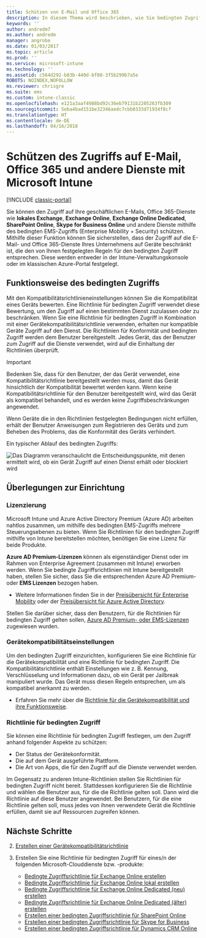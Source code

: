 ```yaml
---
title: Schützen von E-Mail und Office 365
description: In diesem Thema wird beschrieben, wie Sie bedingten Zugriff verwenden können, damit nur kompatible Geräte auf Unternehmens-E-Mail und -daten in SharePoint Online und anderen Diensten zugreifen können.
keywords: ''
author: andredm7
ms.author: andredm
manager: angrobe
ms.date: 01/03/2017
ms.topic: article
ms.prod: ''
ms.service: microsoft-intune
ms.technology: ''
ms.assetid: c564d292-b83b-440d-bf08-3f5b299b7a5e
ROBOTS: NOINDEX,NOFOLLOW
ms.reviewer: chrisgre
ms.suite: ems
ms.custom: intune-classic
ms.openlocfilehash: e121a3aaf4988bd92c36eb79131b2205263fb309
ms.sourcegitcommit: 5eba4bad151be32346aedc7cbb0333d71934f8cf
ms.translationtype: HT
ms.contentlocale: de-DE
ms.lasthandoff: 04/16/2018
---
```

# <a name="protect-access-to-email-office-365-and-other-services-with-microsoft-intune"></a>Schützen des Zugriffs auf E-Mail, Office 365 und andere Dienste mit Microsoft Intune

[!INCLUDE [classic-portal](../includes/classic-portal.md)]

Sie können den Zugriff auf Ihre geschäftlichen E-Mails, Office 365-Dienste wie **lokales Exchange**, **Exchange Online**, **Exchange Online Dedicated**, **SharePoint Online**, **Skype for Business Online** und andere Dienste mithilfe des bedingten EMS-Zugriffs (Enterprise Mobility + Security) schützen. Mithilfe dieser Funktion können Sie sicherstellen, dass der Zugriff auf die E-Mail- und Office 365-Dienste Ihres Unternehmens auf Geräte beschränkt ist, die den von Ihnen festgelegten Regeln für den bedingten Zugriff entsprechen. Diese werden entweder in der Intune-Verwaltungskonsole oder im klassischen Azure-Portal festgelegt.
## <a name="how-does-conditional-access-work"></a>Funktionsweise des bedingten Zugriffs
Mit den Kompatibilitätsrichtlinieneinstellungen können Sie die Kompatibilität eines Geräts bewerten. Eine Richtlinie für bedingten Zugriff verwendet diese Bewertung, um den Zugriff auf einen bestimmten Dienst zuzulassen oder zu beschränken. Wenn Sie eine Richtlinie für bedingten Zugriff in Kombination mit einer Gerätekompatibilitätsrichtlinie verwenden, erhalten nur kompatible Geräte Zugriff auf den Dienst. Die Richtlinien für Konformität und bedingten Zugriff werden dem Benutzer bereitgestellt. Jedes Gerät, das der Benutzer zum Zugriff auf die Dienste verwendet, wird auf die Einhaltung der Richtlinien überprüft.

> [!IMPORTANT]
> Bedenken Sie, dass für den Benutzer, der das Gerät verwendet, eine Kompatibilitätsrichtlinie bereitgestellt werden muss, damit das Gerät hinsichtlich der Kompatibilität bewertet werden kann.
> Wenn keine Kompatibilitätsrichtlinie für den Benutzer bereitgestellt wird, wird das Gerät als kompatibel behandelt, und es werden keine Zugriffsbeschränkungen angewendet.

Wenn Geräte die in den Richtlinien festgelegten Bedingungen nicht erfüllen, erhält der Benutzer Anweisungen zum Registrieren des Geräts und zum Beheben des Problems, das die Konformität des Geräts verhindert.

Ein typischer Ablauf des bedingten Zugriffs:

![Das Diagramm veranschaulicht die Entscheidungspunkte, mit denen ermittelt wird, ob ein Gerät Zugriff auf einen Dienst erhält oder blockiert wird](../media/ConditionalAccess4.png)

## <a name="setup-considerations"></a>Überlegungen zur Einrichtung

### <a name="licensing"></a>Lizenzierung

Microsoft Intune und Azure Active Directory Premium (Azure AD) arbeiten nahtlos zusammen, um mithilfe des bedingten EMS-Zugriffs mehrere Steuerungsebenen zu bieten. Wenn Sie Richtlinien für den bedingten Zugriff mithilfe von Intune bereitstellen möchten, benötigen Sie eine Lizenz für beide Produkte.

**Azure AD Premium-Lizenzen** können als eigenständiger Dienst oder im Rahmen von Enterprise Agreement (zusammen mit Intune) erworben werden. Wenn Sie bedingte Zugriffsrichtlinien mit Intune bereitgestellt haben, stellen Sie sicher, dass Sie die entsprechenden Azure AD Premium- oder **EMS Lizenzen** bezogen haben.

- Weitere Informationen finden Sie in der [Preisübersicht für Enterprise Mobility](https://www.microsoft.com/cloud-platform/enterprise-mobility-pricing) oder der [Preisübersicht für Azure Active Directory](https://azure.microsoft.com/pricing/details/active-directory/).

Stellen Sie darüber sicher, dass den Benutzern, für die Richtlinien für bedingten Zugriff gelten sollen, [Azure AD Premium- oder EMS-Lizenzen](/intune/licenses-assign) zugewiesen wurden.

### <a name="device-compliance-settings"></a>Gerätekompatibilitätseinstellungen

Um den bedingten Zugriff einzurichten, konfigurieren Sie eine Richtlinie für die Gerätekompatibilität und eine Richtlinie für bedingten Zugriff. Die Kompatibilitätsrichtlinie enthält Einstellungen wie z. B. Kennung, Verschlüsselung und Informationen dazu, ob ein Gerät per Jailbreak manipuliert wurde. Das Gerät muss diesen Regeln entsprechen, um als kompatibel anerkannt zu werden.

- Erfahren Sie mehr über die [Richtlinie für die Gerätekompatibilität und ihre Funktionsweise](introduction-to-device-compliance-policies-in-microsoft-intune.md).

### <a name="conditional-access-policy"></a>Richtlinie für bedingten Zugriff

Sie können eine Richtlinie für bedingten Zugriff festlegen, um den Zugriff anhand folgender Aspekte zu schützen:
- Der Status der Gerätekonformität.
- Die auf dem Gerät ausgeführte Plattform.
- Die Art von Apps, die für den Zugriff auf die Dienste verwendet werden.

Im Gegensatz zu anderen Intune-Richtlinien stellen Sie Richtlinien für bedingten Zugriff nicht bereit. Stattdessen konfigurieren Sie die Richtlinie und wählen die Benutzer aus, für die die Richtlinie gelten soll. Dann wird die Richtlinie auf diese Benutzer angewendet. Bei Benutzern, für die eine Richtlinie gelten soll, muss jedes von ihnen verwendete Gerät die Richtlinie erfüllen, damit sie auf Ressourcen zugreifen können.


## <a name="next-steps"></a>Nächste Schritte


2. [Erstellen einer Gerätekompatibilitätsrichtlinie](create-a-device-compliance-policy-in-microsoft-intune.md)

3. Erstellen Sie eine Richtlinie für bedingten Zugriff für eines/n der folgenden Microsoft-Clouddienste bzw. -produkte:

   - [Bedingte Zugriffsrichtlinie für Exchange Online erstellen](restrict-access-to-exchange-online-with-microsoft-intune.md)
   - [Bedingte Zugriffsrichtlinie für Exchange Online lokal erstellen](restrict-access-to-exchange-onpremises-with-microsoft-intune.md)
   - [Bedingte Zugriffsrichtlinie für Exchange Online Dedicated (neu) erstellen](restrict-access-to-exchange-online-with-microsoft-intune.md)
   - [Bedingte Zugriffsrichtlinie für Exchange Online Dedicated (älter) erstellen](restrict-access-to-exchange-onpremises-with-microsoft-intune.md)
   - [Erstellen einer bedingten Zugriffsrichtlinie für SharePoint Online](restrict-access-to-sharepoint-online-with-microsoft-intune.md)
   - [Erstellen einer bedingten Zugriffsrichtlinie für Skype for Business](restrict-access-to-skype-for-business-online-with-microsoft-intune.md)
   - [Erstellen einer bedingten Zugriffsrichtlinie für Dynamics CRM Online](restrict-access-to-dynamics-crm-online-with-microsoft-intune.md)
